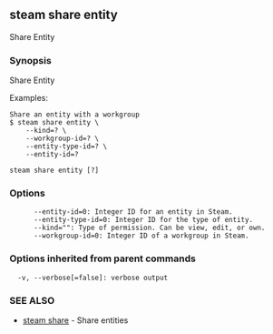 ## steam share entity

Share Entity

### Synopsis


Share Entity

Examples:

    Share an entity with a workgroup
    $ steam share entity \
        --kind=? \
        --workgroup-id=? \
        --entity-type-id=? \
        --entity-id=?

```
steam share entity [?]
```

### Options

```
      --entity-id=0: Integer ID for an entity in Steam.
      --entity-type-id=0: Integer ID for the type of entity.
      --kind="": Type of permission. Can be view, edit, or own.
      --workgroup-id=0: Integer ID of a workgroup in Steam.
```

### Options inherited from parent commands

```
  -v, --verbose[=false]: verbose output
```

### SEE ALSO
* [steam share](steam_share.md)	 - Share entities

